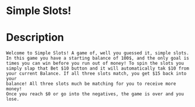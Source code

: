 #                             Simple Slots!


#                              Description

    Welcome to Simple Slots! A game of, well you guessed it, simple slots.
    In this game you have a starting balance of 100$, and the only goal is 
    times you can win before you run out of money! To spin the slots you
    simply slap that Bet $10 button and it will automatically tak $10 from 
    your current Balance. If all three slots match, you get $15 back into your
    balance! All three slots much be matching for you to receive more money!
    Once you reach $0 or go into the negatives, the game is over and you lose.



